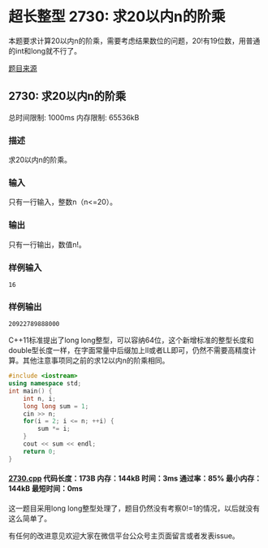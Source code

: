 # 超长整型 2730: 求20以内n的阶乘

本题要求计算20以内n的阶乘，需要考虑结果数位的问题，20!有19位数，用普通的int和long就不行了。

[题目来源](http://bailian.openjudge.cn/practice/2730/)

## 2730: 求20以内n的阶乘

总时间限制: 1000ms    内存限制: 65536kB

### 描述

求20以内n的阶乘。

### 输入

只有一行输入，整数n（n<=20）。

### 输出

只有一行输出，数值n!。

### 样例输入
```
16
```
### 样例输出
```
20922789888000
```
C++11标准提出了long long整型，可以容纳64位，这个新增标准的整型长度和double型长度一样，在字面常量中后缀加上ll或者LL即可，仍然不需要高精度计算。其他注意事项同之前的求12以内n的阶乘相同。
```cpp
#include <iostream>
using namespace std;
int main() {
	int n, i;
	long long sum = 1;
	cin >> n;
	for(i = 2; i <= n; ++i) {
		sum *= i;
	}
	cout << sum << endl;
	return 0;
}
```
#### [2730.cpp](/Code/2700-2799/2730.cpp) 代码长度：173B 内存：144kB 时间：3ms 通过率：85% 最小内存：144kB  最短时间：0ms

这一题目采用long long整型处理了，题目仍然没有考察0!=1的情况，以后就没有这么简单了。

有任何的改进意见欢迎大家在微信平台公众号主页面留言或者发表issue。

